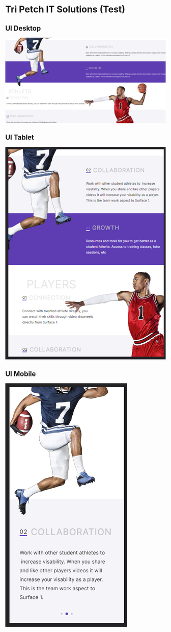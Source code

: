 # Tri Petch IT Solutions (Test)


## UI Desktop
![Desktop](./ui-desktop.jpg)

## UI Tablet
![Desktop](./ui-tablet.jpg)

## UI Mobile
![Mobile](./ui-mobile.jpg)